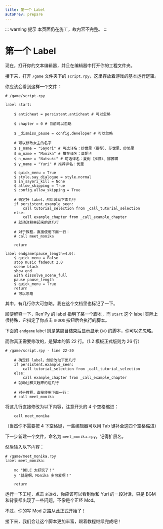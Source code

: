 ```yaml
---
title: 第一个 Label
autoPrev: prepare
---
```


::: warning 提示
本页面仍在施工，故内容不完整。
:::

# 第一个 Label

现在，打开你的文本编辑器，并且在编辑器中打开你的工程文件夹。

接下来，打开 `/game` 文件夹下的 `script.rpy`，这里存放着游戏的基本运行逻辑。

你应该会看到这样一个文件：

```renpy
# /game/script.rpy

label start:

    $ anticheat = persistent.anticheat # 可以忽略

    $ chapter = 0 # 目前可以忽略

    $ _dismiss_pause = config.developer # 可以忽略

    # 可以修改女主的名字
    $ s_name = "Sayori" # 可选译名：纱世里（推荐）、莎世里、纱悠里
    $ m_name = "Monika" # 推荐译名：莫妮卡
    $ n_name = "Natsuki" # 可选译名：夏树（推荐）、娜苏琪
    $ y_name = "Yuri" # 推荐译名：优里

    $ quick_menu = True
    $ style.say_dialogue = style.normal
    $ in_sayori_kill = None
    $ allow_skipping = True
    $ config.allow_skipping = True
    
    # 确定好 label，然后改动下面几行
    if persistent.example_seen:
        call tutorial_selection from _call_tutorial_selection
    else:
        call example_chapter from _call_example_chapter
    # 就动注释夹起来的这几行

    # 对于教程，直接使用下面一行：
    # call meet_monika

    return

label endgame(pause_length=4.0):
    $ quick_menu = False
    stop music fadeout 2.0
    scene black
    show end
    with dissolve_scene_full
    pause pause_length
    $ quick_menu = True
    return
    # 可以忽略
```

其中，有几行你大可忽略，我在这个文档里也标记了一下。

顺便解释一下，Ren'Py 的 label 指明了某一个脚本，而 `start` 这个 label 实际上很特殊，它指定了你点击 `新游戏` 按钮后会执行的脚本。

下面的 `endgame` label 则是某周目结束后显示显示 `END` 的脚本，你可以先忽略。

而你真正需要修改的，是脚本的第 22 行。（1.2 模板正式版则为 26 行）

```renpy
# /game/script.rpy - line 22-30

    # 确定好 label，然后改动下面几行
    if persistent.example_seen:
        call tutorial_selection from _call_tutorial_selection
    else:
        call example_chapter from _call_example_chapter
    # 就动注释夹起来的这几行

    # 对于教程，直接使用下面一行：
    # call meet_monika

```

将这几行直接修改为以下内容，注意开头的 4 个空格缩进：

```renpy
    call meet_monika
```

（当然你不需要按 4 下空格键，一些编辑器可以用 Tab 键补全这四个空格缩进）

下一步新建一个文件，命名为 `meet_monika.rpy`，记得扩展名。

然后输入以下内容：

```renpy
# /game/meet_monika.rpy
label meet_monika:
    
    mc "DDLC 太好玩了！"
    y "就是啊，Monika 多可爱啊！"
   
    return
```

运行一下工程，点击 `新游戏`，你应该可以看到你和 Yuri 的一段对话，只是 BGM 和背景都出现了一些问题，不像是个正经 Mod。

不过，你的写 Mod 之路从此正式开始了！

接下来，我们会让这个脚本更加丰富，跟着教程继续完成吧！